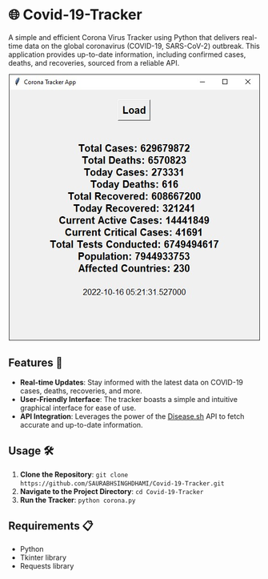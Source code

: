 # 🌐 Covid-19-Tracker 

A simple and efficient Corona Virus Tracker using Python that delivers real-time data on the global coronavirus (COVID-19, SARS-CoV-2) outbreak. This application provides up-to-date information, including confirmed cases, deaths, and recoveries, sourced from a reliable API.

<p align="center">
  <img src="https://github.com/SAURABHSINGHDHAMI/Covid-19-Tracker/blob/main/sample/covid_data_screenshot.jpg" />
</p>

## Features 🚀
- **Real-time Updates**: Stay informed with the latest data on COVID-19 cases, deaths, recoveries, and more.
- **User-Friendly Interface**: The tracker boasts a simple and intuitive graphical interface for ease of use.
- **API Integration**: Leverages the power of the [Disease.sh](https://disease.sh) API to fetch accurate and up-to-date information.

## Usage 🛠️
1. **Clone the Repository**: `git clone https://github.com/SAURABHSINGHDHAMI/Covid-19-Tracker.git`
2. **Navigate to the Project Directory**: `cd Covid-19-Tracker`
3. **Run the Tracker**: `python corona.py`

## Requirements 📋
- Python
- Tkinter library
- Requests library
